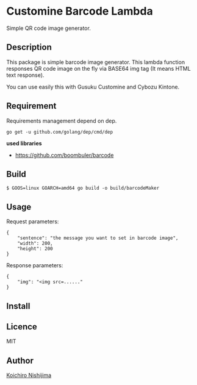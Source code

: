 Customine Barcode Lambda
====

Simple QR code image generator.

## Description

This package is simple barcode image generator. This lambda function responses QR code image on the fly via BASE64 img tag (It means HTML text response).

You can use easily this with Gusuku Customine and Cybozu Kintone.

## Requirement

Requirements management depend on dep.

```
go get -u github.com/golang/dep/cmd/dep
```

**used libraries**

* https://github.com/boombuler/barcode

## Build

```
$ GOOS=linux GOARCH=amd64 go build -o build/barcodeMaker
```

## Usage

Request parameters:

```
{
    "sentence": "the message you want to set in barcode image",
    "width": 200,
    "height": 200
}
```

Response parameters:

```
{
    "img": "<img src=......"
}
```


## Install


## Licence

MIT

## Author

[Koichiro Nishijima](https://github.com/k-nishijima/)
